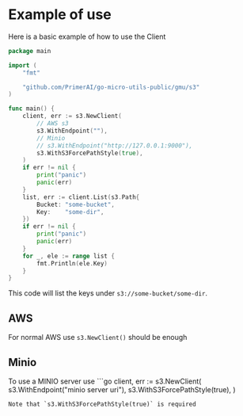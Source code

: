 # Example of use

Here is a basic example of how to use the Client

```go
package main

import (
	"fmt"

	"github.com/PrimerAI/go-micro-utils-public/gmu/s3"
)

func main() {
	client, err := s3.NewClient(
        // AWS s3
		s3.WithEndpoint(""),
        // Minio
		// s3.WithEndpoint("http://127.0.0.1:9000"), 
		s3.WithS3ForcePathStyle(true),
	)
	if err != nil {
		print("panic")
		panic(err)
	}
	list, err := client.List(s3.Path{
		Bucket: "some-bucket",
		Key:    "some-dir",
	})
	if err != nil {
		print("panic")
		panic(err)
	}
	for _, ele := range list {
		fmt.Println(ele.Key)
	}
}

```

This code will list the keys under `s3://some-bucket/some-dir`.

## AWS
For normal AWS use `s3.NewClient()` should be enough

## Minio
To use a MINIO server use ```go
client, err := s3.NewClient(
        s3.WithEndpoint("minio server uri"), 
		s3.WithS3ForcePathStyle(true),
	)
```
Note that `s3.WithS3ForcePathStyle(true)` is required
